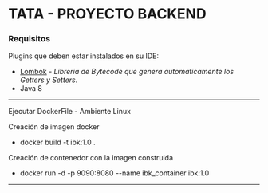 # TATA - PROYECTO BACKEND

### Requisitos

Plugins que deben estar instalados en su IDE:
* [Lombok](http://projectlombok.org/) - *Libreria de Bytecode que genera automaticamente los Getters y Setters*.
* Java 8
---
Ejecutar DockerFile - Ambiente Linux

Creación de imagen docker
* docker build -t ibk:1.0 .

Creación de contenedor con la imagen construida
* docker run -d -p 9090:8080 --name ibk_container ibk:1.0
---
